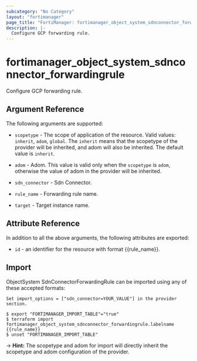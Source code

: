 ```yaml
---
subcategory: "No Category"
layout: "fortimanager"
page_title: "FortiManager: fortimanager_object_system_sdnconnector_forwardingrule"
description: |-
  Configure GCP forwarding rule.
---
```


# fortimanager_object_system_sdnconnector_forwardingrule
Configure GCP forwarding rule.

## Argument Reference


The following arguments are supported:

* `scopetype` - The scope of application of the resource. Valid values: `inherit`, `adom`, `global`. The `inherit` means that the scopetype of the provider will be inherited, and adom will also be inherited. The default value is `inherit`.
* `adom` - Adom. This value is valid only when the `scopetype` is `adom`, otherwise the value of adom in the provider will be inherited.
* `sdn_connector` - Sdn Connector.

* `rule_name` - Forwarding rule name.
* `target` - Target instance name.


## Attribute Reference

In addition to all the above arguments, the following attributes are exported:
* `id` - an identifier for the resource with format {{rule_name}}.

## Import

ObjectSystem SdnConnectorForwardingRule can be imported using any of these accepted formats:
```
Set import_options = ["sdn_connector=YOUR_VALUE"] in the provider section.

$ export "FORTIMANAGER_IMPORT_TABLE"="true"
$ terraform import fortimanager_object_system_sdnconnector_forwardingrule.labelname {{rule_name}}
$ unset "FORTIMANAGER_IMPORT_TABLE"
```
-> **Hint:** The scopetype and adom for import will directly inherit the scopetype and adom configuration of the provider.
